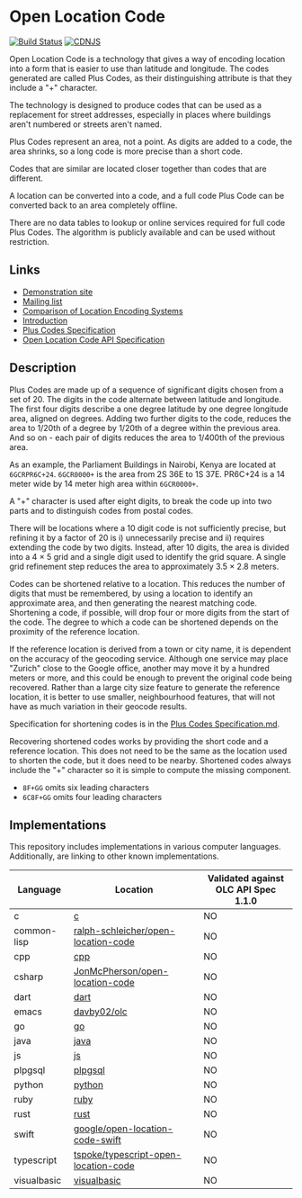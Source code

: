 # Open Location Code

[![Build Status](https://api.travis-ci.org/google/open-location-code.svg?branch=master)](https://travis-ci.org/google/open-location-code)
[![CDNJS](https://img.shields.io/cdnjs/v/openlocationcode.svg)](https://cdnjs.com/libraries/openlocationcode)

Open Location Code is a technology that gives a way of encoding location into a form that is easier to use than latitude and longitude. The codes generated are called Plus Codes, as their distinguishing attribute is that they include a "+" character.

The technology is designed to produce codes that can be used as a replacement for street addresses, especially in places where buildings aren't numbered or streets aren't named.

Plus Codes represent an area, not a point. As digits are added to a code, the area shrinks, so a long code is more precise than a short code.

Codes that are similar are located closer together than codes that are different.

A location can be converted into a code, and a full code Plus Code can be converted back to an area completely offline.

There are no data tables to lookup or online services required for full code Plus Codes. The algorithm is publicly available and can be used without restriction.

## Links

-   [Demonstration site](http://plus.codes/)
-   [Mailing list](https://groups.google.com/forum/#!forum/open-location-code)
-   [Comparison of Location Encoding Systems](./Documentation/Comparison.md)
-   [Introduction](./Documentation/Introduction.md)
-   [Plus Codes Specification](./Documentation/Plus%20Codes%20Specification.md)
-   [Open Location Code API Specification](./Documentation/Open%20Location%20Code%20API%20Specification.md)

## Description

Plus Codes are made up of a sequence of significant digits chosen from a set of 20. The digits in the code alternate between latitude and longitude. The first four digits describe a one degree latitude by one degree longitude area, aligned on degrees. Adding two further digits to the code, reduces the area to 1/20th of a degree by 1/20th of a degree within the previous area. And so on - each pair of digits reduces the area to 1/400th of the previous area.

As an example, the Parliament Buildings in Nairobi, Kenya are located at `6GCRPR6C+24`. `6GCR0000+` is the area from 2S 36E to 1S 37E. PR6C+24 is a 14 meter wide by 14 meter high area within `6GCR0000+`.

A "+" character is used after eight digits, to break the code up into two parts and to distinguish codes from postal codes.

There will be locations where a 10 digit code is not sufficiently precise, but refining it by a factor of 20 is i) unnecessarily precise and ii) requires extending the code by two digits. Instead, after 10 digits, the area is divided into a 4 × 5 grid and a single digit used to identify the grid square. A single grid refinement step reduces the area to approximately 3.5 × 2.8 meters.

Codes can be shortened relative to a location. This reduces the number of digits that must be remembered, by using a location to identify an approximate area, and then generating the nearest matching code. Shortening a code, if possible, will drop four or more digits from the start of the code. The degree to which a code can be shortened depends on the proximity of the reference location.

If the reference location is derived from a town or city name, it is dependent on the accuracy of the geocoding service. Although one service may place "Zurich" close to the Google office, another may move it by a hundred meters or more, and this could be enough to prevent the original code being recovered. Rather than a large city size feature to generate the reference location, it is better to use smaller, neighbourhood features, that will not have as much variation in their geocode results.

Specification for shortening codes is in the [Plus Codes Specification.md](https://github.com/google/open-location-code/blob/main/Documentation/Plus%20Codes%20Specification.md).

Recovering shortened codes works by providing the short code and a reference location. This does not need to be the same as the location used to shorten the code, but it does need to be nearby. Shortened codes always include the "+" character so it is simple to compute the missing component.

-   `8F+GG` omits six leading characters
-   `6C8F+GG` omits four leading characters

## Implementations

This repository includes implementations in various computer languages. Additionally, are linking to other known implementations.

| Language | Location | Validated against OLC API Spec 1.1.0 |
| -------- | -------- | ----------------- |
| c | [c](./Implementations/c) | NO |
| common-lisp | [ralph-schleicher/open-location-code](https://github.com/ralph-schleicher/open-location-code) | NO |
| cpp | [cpp](./Implementations/cpp) | NO |
| csharp | [JonMcPherson/open-location-code](https://github.com/JonMcPherson/open-location-code) | NO |
| dart | [dart](./Implementations/dart) | NO |
| emacs | [davby02/olc](https://gitlab.liu.se/davby02/olc) | NO |
| go | [go](./Implementations/go) | NO |
| java | [java](./Implementations/java) | NO |
| js | [js](./Implementations/js) | NO |
| plpgsql | [plpgsql](./Implementations/plpgsql) | NO |
| python | [python](./Implementations/python) | NO |
| ruby | [ruby](./Implementations/ruby) | NO |
| rust | [rust](./Implementations/rust) | NO |
| swift | [google/open-location-code-swift](https://github.com/google/open-location-code-swift) | NO |
| typescript | [tspoke/typescript-open-location-code](https://github.com/tspoke/typescript-open-location-code) | NO |
| visualbasic | [visualbasic](./Implementations/visualbasic) | NO |